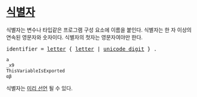 # [식별자](#identifiers)

식별자는 변수나 타입같은 프로그램 구성 요소에 이름을 붙인다. 식별자는 한 자 이상의 연속된 영문자와 숫자이다. 식별자의 첫자는 영문자여야만 한다.

<pre>
<a id="identifier">identifier</a> = <a href="/Source code representation/letters_and_digits.html#letter">letter</a> { <a href="/Source code representation/letters_and_digits.html#letter">letter</a> | <a href="/Source code representation/characters.html#unicode_digit">unicode_digit</a> } .
</pre>

```go
a
_x9
ThisVariableIsExported
αβ
```

식별자는 [미리 선언](/Declarations%20and%20scope/predeclared_identifiers.html) 될 수 있다.
